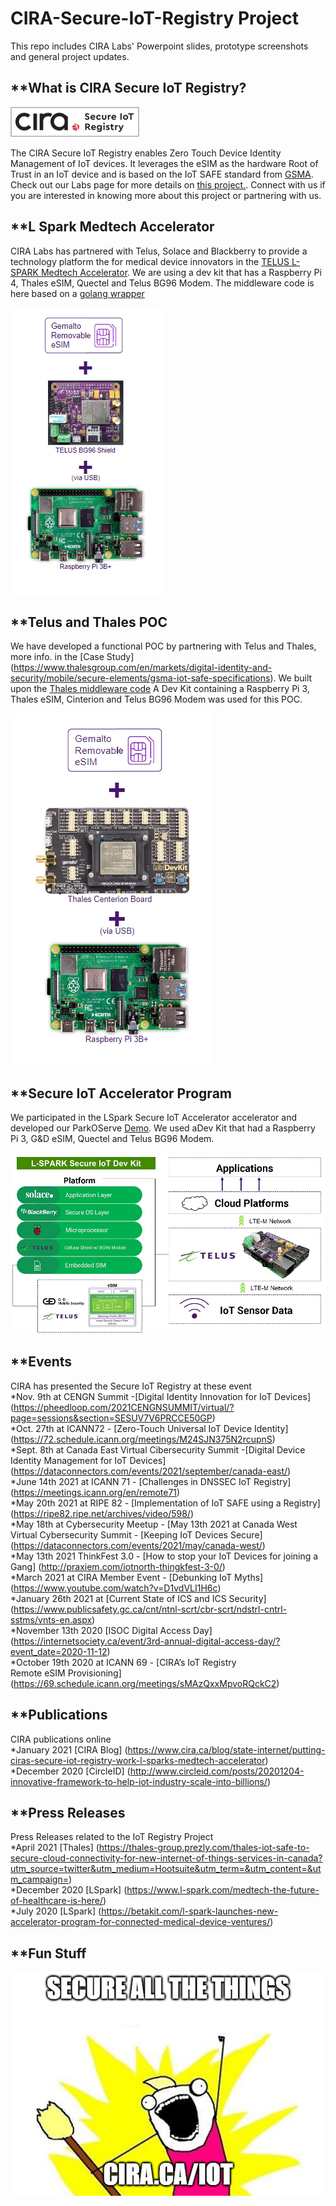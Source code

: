 # CIRA-Secure-IoT-Registry Project
This repo includes CIRA Labs' Powerpoint slides, prototype screenshots and general project updates.



## **What is CIRA Secure IoT Registry?

![IOT Registry Logo](/images/IoT%20Registry%20logo.png)

The CIRA Secure IoT Registry enables Zero Touch Device Identity Management of IoT devices. It leverages the eSIM as the hardware Root of Trust in an IoT device and is based on the IoT SAFE standard from [GSMA](https://www.gsma.com/iot/iot-safe/). Check out our Labs page for more details on [this project.](https://cira.ca/iot). Connect with us if you are interested in knowing more about this project or partnering with us.  


## **L Spark Medtech Accelerator
CIRA Labs has partnered with Telus, Solace and Blackberry to provide a technology platform the for medical device innovators in the [TELUS L-SPARK Medtech Accelerator](https://www.l-spark.com/accelerator/secureiot/). We are using a dev kit that has a Raspberry Pi 4, Thales eSIM, Quectel and Telus BG96 Modem. The middleware code is here based on a [golang wrapper](https://github.com/CIRALabs/iot-safe-middleware)

![MedTech Accelerator Dev Kit](/images/LSpark%20Phase%202%20Dev%20Kit.PNG)


## **Telus and Thales POC
We have developed a functional POC by partnering with Telus and Thales, more info. in the [Case Study] (https://www.thalesgroup.com/en/markets/digital-identity-and-security/mobile/secure-elements/gsma-iot-safe-specifications). 
We built upon the [Thales middleware code](https://github.com/ThalesGroup/iot-safe-middleware)
A Dev Kit containing a Raspberry Pi 3, Thales eSIM, Cinterion and Telus BG96 Modem was used for this POC. 

![POC Dev Kit](/images/POC%20Dev%20Kit.png)

## **Secure IoT Accelerator Program  
We participated in the LSpark Secure IoT Accelerator accelerator and developed our ParkOServe [Demo](https://github.com/TELUS-Emerging-IoT/Secure-IoT-Accelerator). We used aDev Kit that had a Raspberry Pi 3, G&D eSIM, Quectel and Telus BG96 Modem.   


![Secure IoT Accelerator Dev Kit](/images/LSPARKDEVKIT.jpg)

## **Events  
CIRA has presented the Secure IoT Registry at these event  
*Nov. 9th at CENGN Summit -[Digital Identity Innovation for IoT Devices] (https://pheedloop.com/2021CENGNSUMMIT/virtual/?page=sessions&section=SESUV7V6PRCCE50GP)  
*Oct. 27th at ICANN72 - [Zero-Touch Universal IoT Device Identity] (https://72.schedule.icann.org/meetings/M24SJN375N2rcupnS)  
*Sept. 8th at Canada East Virtual Cibersecurity Summit -[Digital Device Identity Management for IoT Devices] (https://dataconnectors.com/events/2021/september/canada-east/)  
*June 14th 2021 at ICANN 71 - [Challenges in DNSSEC IoT Registry] (https://meetings.icann.org/en/remote71)  
*May 20th 2021 at RIPE 82 - [Implementation of IoT SAFE using a Registry] (https://ripe82.ripe.net/archives/video/598/)  
*May 18th at Cybersecurity Meetup - [May 13th 2021 at Canada West Virtual Cybersecurity Summit - [Keeping IoT Devices Secure] (https://dataconnectors.com/events/2021/may/canada-west/)  
*May 13th 2021 ThinkFest 3.0 - [How to stop your IoT Devices for joining a Gang] (http://praxiem.com/iotnorth-thingkfest-3-0/)  
*March 2021 at CIRA Member Event - [Debunking IoT Myths] (https://www.youtube.com/watch?v=D1vdVLI1H6c)  
*January 26th 2021 at [Current State of ICS and ICS Security] (https://www.publicsafety.gc.ca/cnt/ntnl-scrt/cbr-scrt/ndstrl-cntrl-sstms/vnts-en.aspx)  
*November 13th 2020 [ISOC Digital Access Day] (https://internetsociety.ca/event/3rd-annual-digital-access-day/?event_date=2020-11-12)  
*October 19th 2020 at ICANN 69 - [CIRA’s IoT Registry Remote eSIM Provisioning] (https://69.schedule.icann.org/meetings/sMAzQxxMpvoRQckC2)  

## **Publications  
CIRA publications online  
*January 2021 [CIRA Blog] (https://www.cira.ca/blog/state-internet/putting-ciras-secure-iot-registry-work-l-sparks-medtech-accelerator)  
*December 2020 [CircleID] (http://www.circleid.com/posts/20201204-innovative-framework-to-help-iot-industry-scale-into-billions/)  

## **Press Releases  
Press Releases related to the IoT Registry Project  
*April 2021 [Thales] (https://thales-group.prezly.com/thales-iot-safe-to-secure-cloud-connectivity-for-new-internet-of-things-services-in-canada?utm_source=twitter&utm_medium=Hootsuite&utm_term=&utm_content=&utm_campaign=)  
*December 2020 [LSpark] (https://www.l-spark.com/medtech-the-future-of-healthcare-is-here/)  
*July 2020 [LSpark] (https://betakit.com/l-spark-launches-new-accelerator-program-for-connected-medical-device-ventures/)  

## **Fun Stuff  

![CIRA Secure all the things](/images/iot-sticker_191010.jpg)

